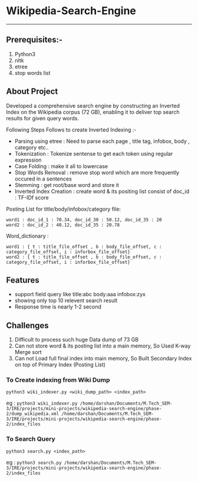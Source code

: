 # Wikipedia-Search-Engine
_________________________________________________________________________________________________________________________________________________________________________________________
## Prerequisites:-

1. Python3
2. nltk
3. etree
4. stop words list

## About Project
Developed a comprehensive search engine by constructing an Inverted Index on the Wikipedia corpus (72 GB), enabling it to deliver top search results for given query words.

Following Steps Follows to create Inverted Indexing :-

* Parsing using etree : Need to parse each page , title tag, infobox, body , category etc..
* Tokenization : Tokenize sentense to get each token using regular expression
* Case Folding : make it all to lowercase
* Stop Words Removal : remove stop word which are more frequently occured in a sentences
* Stemming : get root/base word and store it
* Inverted Index Creation : create word & its positing list consist of doc_id : TF-IDf score

Posting List for title/body/infobox/category file:
```
word1 : doc_id_1 : 70.34, doc_id_30 : 50.12, doc_id_35 : 20
word2 : doc_id_2 : 40.12, doc_id_35 : 20.78
```

Word_dictionary :

```
word1 : { t : title_file_offset , b : body_file_offset, c : category_file_offset, i : inforbox_file_offset}
word2 : { t : title_file_offset , b : body_file_offset, c : category_file_offset, i : inforbox_file_offset}
```

## Features

* support field query like title:abc body:aaa infobox:zyx
* showing only top 10 relevent search result
* Response time is nearly 1-2 second
  
## Challenges

1. Difficult to process such huge Data dump of 73 GB
2. Can not store word & its posting list into a main memory, So Used K-way Merge sort
3. Can not Load full final index into main memory, So Built Secondary Index on top of Primary Index (Posting List)

### To Create indexing from Wiki Dump
```
python3 wiki_indexer.py <wiki_dump_path> <index_path>
```
eg : `
python3 wiki_indexer.py /home/darshan/Documents/M.Tech_SEM-3/IRE/projects/mini-projects/wikipedia-search-engine/phase-2/dump_wikipedia.xml /home/darshan/Documents/M.Tech_SEM-3/IRE/projects/mini-projects/wikipedia-search-engine/phase-2/index_files
`

### To Search Query

```
python3 search.py <index_path>
```

eg : `
python3 search.py /home/darshan/Documents/M.Tech_SEM-3/IRE/projects/mini-projects/wikipedia-search-engine/phase-2/index_files
`


